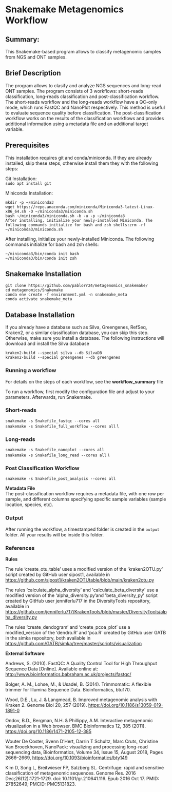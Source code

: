 # Snakemake Metagenomics Workflow

## Summary:

This Snakemake-based program allows to classify metagenomic samples from NGS and ONT samples.

## Brief Description

The program allows to clasify and analyze NGS sequences and long-read ONT samples.
The program consists of 3 workflows: short-reads classification, long-reads classification and post-classification workflow.  The short-reads workflow and the long-reads workflow have a QC-only mode, which runs FastQC and NanoPlot respectively. This method is useful to evaluate sequence quality before classification.
The post-classification workflow works on the results of the classification workflows and provides additional information using a metadata file and an additional target variable.

## Prerequisites

This installation requires git and conda/miniconda. If they are already installed, skip these steps, otherwise install them they with the following steps:

Git Installation: \
```sudo apt install git```

Miniconda Installation:
```
mkdir -p ~/miniconda3
wget https://repo.anaconda.com/miniconda/Miniconda3-latest-Linux-x86_64.sh -O ~/miniconda3/miniconda.sh
bash ~/miniconda3/miniconda.sh -b -u -p ~/miniconda3
After installing, initialize your newly-installed Miniconda. The following commands initialize for bash and zsh shells:zrm -rf ~/miniconda3/miniconda.sh
```

After installing, initialize your newly-installed Miniconda. The following commands initialize for bash and zsh shells:
```
~/miniconda3/bin/conda init bash
~/miniconda3/bin/conda init zsh
```

## Snakemake Installation

```
git clone https://github.com/pablorr24/metagenomics_snakemake/
cd metagenomics/Snakemake
conda env create -f environment.yml -n snakemake_meta
conda activate snakemake_meta
```
## Database Installation

If you already have a database such as Silva, Greengenes, RefSeq, Kraken2, or a similar classification database, you can skip this step. Otherwise, make sure you install a database. The following instructions will download and install the Silva database

```
kraken2-build --special silva --db SilvaDB
kraken2-build --special greengenes --db greengenes
```

### Running a workflow 

For details on the steps of each workflow, see the **workflow_summary** file

To run a workflow, first modify the configuration file and adjust to your parameters. Afterwards, run Snakemake.

### Short-reads
```snakemake -s Snakefile_fastqc --cores all``` \
```snakemake -s Snakefile_full_workflow --cores all``` \

### Long-reads
```snakemake -s Snakefile_nanoplot --cores all``` \
```snakemake -s Snakefile_long_read --cores all``` \

### Post Classification Workflow
```snakemake -s Snakefile_post_analysis --cores all``` 

**Metadata File** \
The post-classification workflow requires a metadata file, with one row per sample, and different columns specifying specific sample variables (sample location, species, etc). 

### Output 

After running the workflow, a timestamped folder is created in the `output` folder. All your results will be inside this folder.

### References

**Rules**

The rule ‘create_otu_table’ uses a modified version of the ‘kraken2OTU.py’ script created by GitHub user sipost1, available in https://github.com/sipost1/kraken2OTUtable/blob/main/kraken2otu.py

The rules ‘calculate_alpha_diversity’ and 'calculate_beta_diversity' use a modified version of the ‘alpha_diversity.py’and 'beta_diversity_py' script created by GitHub user jenniferlu717 in the DiversityTools repository, available in https://github.com/jenniferlu717/KrakenTools/blob/master/DiversityTools/alpha_diversity.py

The rules ‘create_dendogram’ and ‘create_pcoa_plot’ use a modified_version of the ‘dendro.R’ and ‘pca.R’ created by GitHub user GATB in the simka repository, both available in https://github.com/GATB/simka/tree/master/scripts/visualization

**External Software**

Andrews, S. (2010). FastQC:  A Quality Control Tool for High Throughput Sequence Data [Online]. Available online at: http://www.bioinformatics.babraham.ac.uk/projects/fastqc/

Bolger, A. M., Lohse, M., & Usadel, B. (2014). Trimmomatic: A flexible trimmer for Illumina Sequence Data. Bioinformatics, btu170.

Wood, D.E., Lu, J. & Langmead, B. Improved metagenomic analysis with Kraken 2. Genome Biol 20, 257 (2019). https://doi.org/10.1186/s13059-019-1891-0

Ondov, B.D., Bergman, N.H. & Phillippy, A.M. Interactive metagenomic visualization in a Web browser. BMC Bioinformatics 12, 385 (2011). https://doi.org/10.1186/1471-2105-12-385

Wouter De Coster, Svenn D’Hert, Darrin T Schultz, Marc Cruts, Christine Van Broeckhoven, NanoPack: visualizing and processing long-read sequencing data, Bioinformatics, Volume 34, Issue 15, August 2018, Pages 2666–2669, https://doi.org/10.1093/bioinformatics/bty149

Kim D, Song L, Breitwieser FP, Salzberg SL. Centrifuge: rapid and sensitive classification of metagenomic sequences. Genome Res. 2016 Dec;26(12):1721-1729. doi: 10.1101/gr.210641.116. Epub 2016 Oct 17. PMID: 27852649; PMCID: PMC5131823.